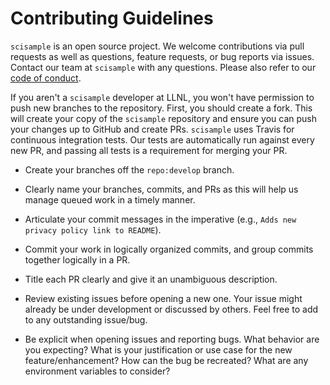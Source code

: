 # Contributing Guidelines

`scisample` is an open source project. We welcome contributions via pull
requests as well as questions, feature requests, or bug reports via
issues. Contact our team at `scisample` with any questions. Please also
refer to our [code of conduct](./CODE_OF_CONDUCT.md).

If you aren't a `scisample` developer at LLNL, you won't have permission
to push new branches to the repository. First, you should create a fork.
This will create your copy of the `scisample` repository and ensure you
can push your changes up to GitHub and create PRs. `scisample` uses
Travis for continuous integration tests. Our tests are automatically run
against every new PR, and passing all tests is a requirement for merging
your PR.

* Create your branches off the `repo:develop` branch.

* Clearly name your branches, commits, and PRs as this will help us
  manage queued work in a timely manner.

* Articulate your commit messages in the imperative (e.g., `Adds new
  privacy policy link to README`).

* Commit your work in logically organized commits, and group commits together 
  logically in a PR.

* Title each PR clearly and give it an unambiguous description.

* Review existing issues before opening a new one. Your issue might
  already be  under development or discussed by others. Feel free to add
  to any outstanding issue/bug.

* Be explicit when opening issues and reporting bugs. What behavior are
  you expecting? What is your justification or use case for the new
  feature/enhancement? How can the bug be recreated? What are any
  environment variables to consider?
